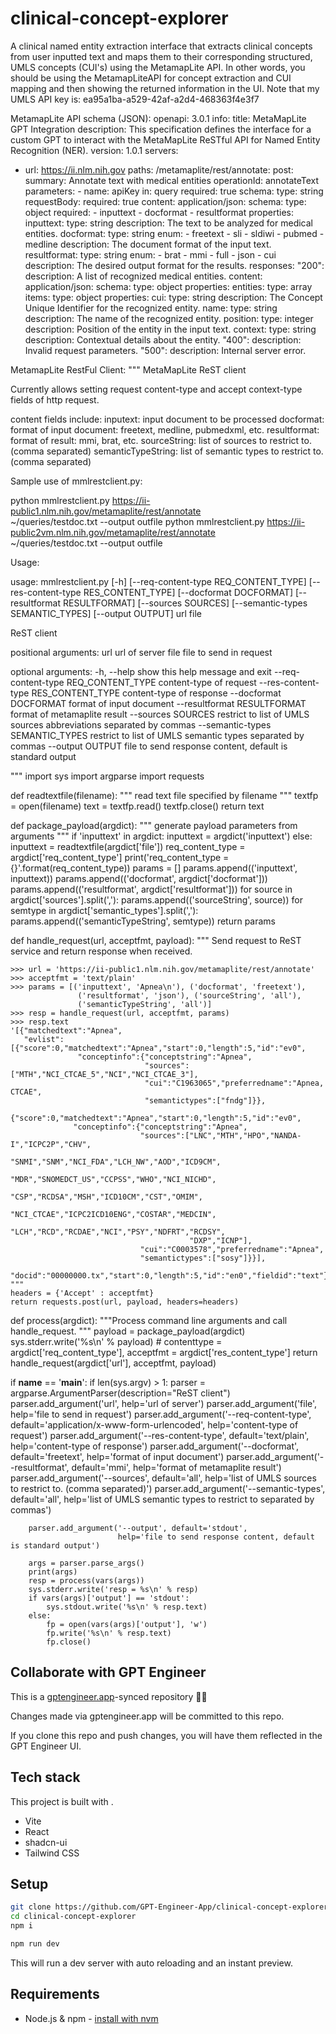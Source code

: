 # clinical-concept-explorer

A clinical named entity extraction interface that extracts clinical concepts from user inputted text and maps them to their corresponding structured, UMLS concepts (CUI's) using the MetamapLite API. In other words, you should be using the MetamapLiteAPI for concept extraction and CUI mapping and then showing the returned information in the UI. Note that my UMLS API key is: ea95a1ba-a529-42af-a2d4-468363f4e3f7

MetamapLite API schema (JSON):
openapi: 3.0.1
info:
  title: MetaMapLite GPT Integration
  description: This specification defines the interface for a custom GPT to interact with the MetaMapLite ReSTful API for
    Named Entity Recognition (NER).
  version: 1.0.1
servers:
  - url: https://ii.nlm.nih.gov
paths:
  /metamaplite/rest/annotate:
    post:
      summary: Annotate text with medical entities
      operationId: annotateText
      parameters:
        - name: apiKey
          in: query
          required: true
          schema:
            type: string
      requestBody:
        required: true
        content:
          application/json:
            schema:
              type: object
              required:
                - inputtext
                - docformat
                - resultformat
              properties:
                inputtext:
                  type: string
                  description: The text to be analyzed for medical entities.
                docformat:
                  type: string
                  enum:
                    - freetext
                    - sli
                    - sldiwi
                    - pubmed
                    - medline
                  description: The document format of the input text.
                resultformat:
                  type: string
                  enum:
                    - brat
                    - mmi
                    - full
                    - json
                    - cui
                  description: The desired output format for the results.
      responses:
        "200":
          description: A list of recognized medical entities.
          content:
            application/json:
              schema:
                type: object
                properties:
                  entities:
                    type: array
                    items:
                      type: object
                      properties:
                        cui:
                          type: string
                          description: The Concept Unique Identifier for the recognized entity.
                        name:
                          type: string
                          description: The name of the recognized entity.
                        position:
                          type: integer
                          description: Position of the entity in the input text.
                        context:
                          type: string
                          description: Contextual details about the entity.
        "400":
          description: Invalid request parameters.
        "500":
          description: Internal server error.



MetamapLite RestFul Client:
""" MetaMapLite ReST client

Currently allows setting request content-type and accept context-type
fields of http request.

content fields include:
   inputext: input document to be processed
   docformat: format of input document: freetext, medline, pubmedxml, etc.
   resultformat: format of result: mmi, brat, etc.
   sourceString: list of sources to restrict to. (comma separated)
   semanticTypeString: list of semantic types to restrict to. (comma separated)

Sample use of mmlrestclient.py:

   python mmlrestclient.py https://ii-public1.nlm.nih.gov/metamaplite/rest/annotate \
          ~/queries/testdoc.txt --output outfile
   python mmlrestclient.py https://ii-public2vm.nlm.nih.gov/metamaplite/rest/annotate \
          ~/queries/testdoc.txt --output outfile


Usage:

  usage: mmlrestclient.py [-h] [--req-content-type REQ_CONTENT_TYPE]
                          [--res-content-type RES_CONTENT_TYPE]
                          [--docformat DOCFORMAT] [--resultformat RESULTFORMAT]
                          [--sources SOURCES] [--semantic-types SEMANTIC_TYPES]
                          [--output OUTPUT]
                          url file

ReST client

positional arguments:
  url                   url of server
  file                  file to send in request

optional arguments:
  -h, --help            show this help message and exit
  --req-content-type REQ_CONTENT_TYPE
                        content-type of request
  --res-content-type RES_CONTENT_TYPE
                        content-type of response
  --docformat DOCFORMAT
                        format of input document
  --resultformat RESULTFORMAT
                        format of metamaplite result
  --sources SOURCES     restrict to list of UMLS sources abbreviations separated by commas
  --semantic-types SEMANTIC_TYPES
                        restrict to list of UMLS semantic types separated by commas
  --output OUTPUT       file to send response content, default is standard
                        output


"""
import sys
import argparse
import requests

def readtextfile(filename):
    """ read text file specified by filename """
    textfp = open(filename)
    text = textfp.read()
    textfp.close()
    return text

def package_payload(argdict):
    """ generate payload parameters from arguments """
    if 'inputtext' in argdict:
        inputtext = argdict('inputtext')
    else:
        inputtext = readtextfile(argdict['file'])
    req_content_type = argdict['req_content_type']
    print('req_content_type = {}'.format(req_content_type))
    params = []
    params.append(('inputtext', inputtext))
    params.append(('docformat', argdict['docformat']))
    params.append(('resultformat', argdict['resultformat']))
    for source in argdict['sources'].split(','):
        params.append(('sourceString', source))
    for semtype in argdict['semantic_types'].split(','):
        params.append(('semanticTypeString', semtype))
    return params

def handle_request(url, acceptfmt, payload):
    """
    Send request to ReST service and return response when received.

    >>> url = 'https://ii-public1.nlm.nih.gov/metamaplite/rest/annotate'
    >>> acceptfmt = 'text/plain'
    >>> params = [('inputtext', 'Apnea\n'), ('docformat', 'freetext'),
                   ('resultformat', 'json'), ('sourceString', 'all'),
                   ('semanticTypeString', 'all')]
    >>> resp = handle_request(url, acceptfmt, params)
    >>> resp.text
    '[{"matchedtext":"Apnea",
       "evlist":[{"score":0,"matchedtext":"Apnea","start":0,"length":5,"id":"ev0",
                   "conceptinfo":{"conceptstring":"Apnea",
                                  "sources":["MTH","NCI_CTCAE_5","NCI","NCI_CTCAE_3"],
                                  "cui":"C1963065","preferredname":"Apnea, CTCAE",
                                  "semantictypes":["fndg"]}},
                 {"score":0,"matchedtext":"Apnea","start":0,"length":5,"id":"ev0",
                  "conceptinfo":{"conceptstring":"Apnea",
                                 "sources":["LNC","MTH","HPO","NANDA-I","ICPC2P","CHV",
                                            "SNMI","SNM","NCI_FDA","LCH_NW","AOD","ICD9CM",
                                            "MDR","SNOMEDCT_US","CCPSS","WHO","NCI_NICHD",
                                            "CSP","RCDSA","MSH","ICD10CM","CST","OMIM",
                                            "NCI_CTCAE","ICPC2ICD10ENG","COSTAR","MEDCIN",
                                            "LCH","RCD","RCDAE","NCI","PSY","NDFRT","RCDSY",
                                            "DXP","ICNP"],
                                 "cui":"C0003578","preferredname":"Apnea",
                                 "semantictypes":["sosy"]}}],
        "docid":"00000000.tx","start":0,"length":5,"id":"en0","fieldid":"text"}]'
    """
    headers = {'Accept' : acceptfmt}
    return requests.post(url, payload, headers=headers)

def process(argdict):
    """Process command line arguments and call handle_request. """
    payload = package_payload(argdict)
    sys.stderr.write('%s\n' % payload)
    # contenttype = argdict['req_content_type'],
    acceptfmt = argdict['res_content_type']
    return handle_request(argdict['url'], acceptfmt, payload)

if __name__ == '__main__':
    if len(sys.argv) > 1:
        parser = argparse.ArgumentParser(description="ReST client")
        parser.add_argument('url',
                            help='url of server')
        parser.add_argument('file', help='file to send in request')
        parser.add_argument('--req-content-type', default='application/x-www-form-urlencoded',
                            help='content-type of request')
        parser.add_argument('--res-content-type', default='text/plain',
                            help='content-type of response')
        parser.add_argument('--docformat', default='freetext',
                            help='format of input document')
        parser.add_argument('--resultformat', default='mmi',
                            help='format of metamaplite result')
        parser.add_argument('--sources', default='all',
                            help='list of UMLS sources to restrict to. (comma separated)')
        parser.add_argument('--semantic-types', default='all',
                            help='list of UMLS semantic types to restrict to separated by commas')

        parser.add_argument('--output', default='stdout',
                            help='file to send response content, default is standard output')

        args = parser.parse_args()
        print(args)
        resp = process(vars(args))
        sys.stderr.write('resp = %s\n' % resp)
        if vars(args)['output'] == 'stdout':
            sys.stdout.write('%s\n' % resp.text)
        else:
            fp = open(vars(args)['output'], 'w')
            fp.write('%s\n' % resp.text)
            fp.close()

## Collaborate with GPT Engineer

This is a [gptengineer.app](https://gptengineer.app)-synced repository 🌟🤖

Changes made via gptengineer.app will be committed to this repo.

If you clone this repo and push changes, you will have them reflected in the GPT Engineer UI.

## Tech stack

This project is built with .

- Vite
- React
- shadcn-ui
- Tailwind CSS

## Setup

```sh
git clone https://github.com/GPT-Engineer-App/clinical-concept-explorer.git
cd clinical-concept-explorer
npm i
```

```sh
npm run dev
```

This will run a dev server with auto reloading and an instant preview.

## Requirements

- Node.js & npm - [install with nvm](https://github.com/nvm-sh/nvm#installing-and-updating)
